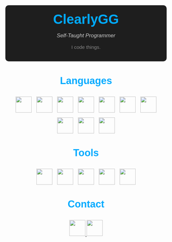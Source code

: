 <div style="text-align:center; background-color:#1e1e1e; padding:20px; border-radius:10px; color:white;">
  <div style="display:flex; align-items:center; justify-content:center; gap:15px;">
    <h1 style="font-family: 'Arial', sans-serif; font-size: 3em; color:#00aaff; margin:0;">ClearlyGG</h1>
  </div>
  <p style="font-family: 'Arial', sans-serif; font-size: 1.2em; font-style: italic; color: #cccccc;">Self-Taught Programmer</p>
  <p style="font-family: 'Arial', sans-serif; font-size: 1.1em; color: #888888; margin-top:5px;">I code things.</p>
</div>

<div style="margin-top:30px;">
  <h3 style="text-align:center; color:#00aaff; font-family: 'Arial', sans-serif; font-size: 2.2em;">Languages</h3>
  <div style="display:flex; justify-content:center; flex-wrap:wrap; gap:15px;">
    <img src="https://svgl-badge.vercel.app/api/Language/Python?theme=dark" style="height:50px;"/>
    <img src="https://svgl-badge.vercel.app/api/Language/Lua?theme=dark" style="height:50px;"/>
    <img src="https://svgl-badge.vercel.app/api/Language/TypeScript?theme=dark" style="height:50px;"/>
    <img src="https://svgl-badge.vercel.app/api/Library/Discord.js?theme=dark" style="height:50px;"/>
    <img src="https://svgl-badge.vercel.app/api/Software/Microsoft%20Azure?theme=dark" style="height:50px;"/>
    <img src="https://svgl-badge.vercel.app/api/Library/React?theme=dark" style="height:50px;"/>
    <img src="https://svgl-badge.vercel.app/api/Language/JavaScript?theme=dark" style="height:50px;"/>
    <img src="https://svgl-badge.vercel.app/api/Language/HTML5?theme=dark" style="height:50px;"/>
    <img src="https://svgl-badge.vercel.app/api/Language/CSS?theme=dark" style="height:50px;"/>
    <img src="https://svgl-badge.vercel.app/api/Framework/Tailwind%20CSS?theme=dark" style="height:50px;"/>

  </div>
</div>

<div style="margin-top:30px;">
  <h3 style="text-align:center; color:#00aaff; font-family: 'Arial', sans-serif; font-size: 2.2em;">Tools</h3>
  <div style="display:flex; justify-content:center; flex-wrap:wrap; gap:15px;">
    <img src="https://svgl-badge.vercel.app/api/Software/Visual%20Studio?theme=dark" style="height:50px;"/>
    <img src="https://svgl-badge.vercel.app/api/Software/Visual%20Studio%20Code?theme=dark" style="height:50px;"/>
    <img src="https://svgl-badge.vercel.app/api/Software/Git?theme=dark" style="height:50px;"/>
    <img src="https://svgl-badge.vercel.app/api/Software/Github?theme=dark" style="height:50px;"/>
    <img src="https://svgl-badge.vercel.app/api/Library/Node.js?theme=dark" style="height:50px;"/>
  </div>
</div>

<div style="margin-top:30px;">
  <h3 style="text-align:center; color:#00aaff; font-family: 'Arial', sans-serif; font-size: 2.2em;">Contact</h3>
  <div style="text-align:center;">
    <a href="https://discord.com/users/924133673538830356">
      <img src="https://svgl-badge.vercel.app/api/Software/Discord?theme=dark" style="height:50px;"/>
    </a>
    <a href="https://discord.com/users/924133673538830356">
      <img src="https://svgl-badge.vercel.app/api/Software/Discord?theme=dark" style="height:50px;"/>
    </a>
  </div>
  
</div>

<div style="position:relative; bottom:0; right:0; padding-top:10px; text-align:right;">
  <img height="15" src="https://komarev.com/ghpvc/?username=Riz-ve&abbreviated=true" />
</div>
